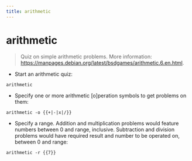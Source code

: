 ```yaml
---
title: arithmetic
---
```

# arithmetic

> Quiz on simple arithmetic problems.
> More information: <https://manpages.debian.org/latest/bsdgames/arithmetic.6.en.html>.

- Start an arithmetic quiz:

`arithmetic`

- Specify one or more arithmetic [o]peration symbols to get problems on them:

`arithmetic -o {{+|-|x|/}}`

- Specify a range. Addition and multiplication problems would feature numbers between 0 and range, inclusive. Subtraction and division problems would have required result and number to be operated on, between 0 and range:

`arithmetic -r {{7}}`
